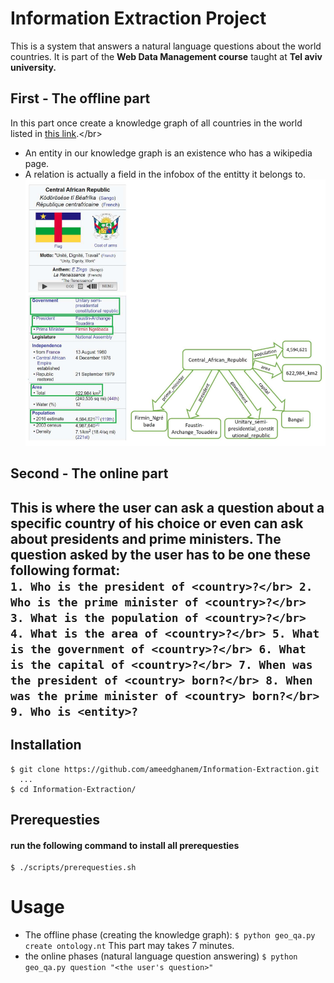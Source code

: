 # Information Extraction Project

This is a system that answers a natural language questions about the world countries. It is part of the **Web Data Management course** taught at **Tel aviv university.**</br>
## First - The offline part
In this part once create a knowledge graph of all countries in the world listed in [this link](https://en.wikipedia.org/wiki/List_of_countries_by_population_(United_Nations)).</br>
- An entity in our knowledge graph is an existence who has a wikipedia page.
- A relation is actually a field in the infobox of the entitty it belongs to.
![logo](https://github.com/ameedghanem/Information-Extraction/blob/main/logos/Screenshot%20from%202021-11-24%2014-31-55.png)
## Second -  The online part
This is where the user can ask a question about a specific country of his choice or even can ask about presidents and prime ministers.
The question asked by the user has to be one these following format:</br>
`
    1. Who is the president of <country>?</br>
    2. Who is the prime minister of <country>?</br>
    3. What is the population of <country>?</br>
    4. What is the area of <country>?</br>
    5. What is the government of <country>?</br>
    6. What is the capital of <country>?</br>
    7. When was the president of <country> born?</br>
    8. When was the prime minister of <country> born?</br>
    9. Who is <entity>?
`
---
## Installation
    $ git clone https://github.com/ameedghanem/Information-Extraction.git 
      ... 
    $ cd Information-Extraction/

## Prerequesties
#### run the following command to install all prerequesties
    $ ./scripts/prerequesties.sh
# Usage
- The offline phase (creating the knowledge graph):
    `$ python geo_qa.py create ontology.nt`
    This part may takes 7 minutes.
- the online phases (natural language question answering)
    `$ python geo_qa.py question "<the user's question>"`
